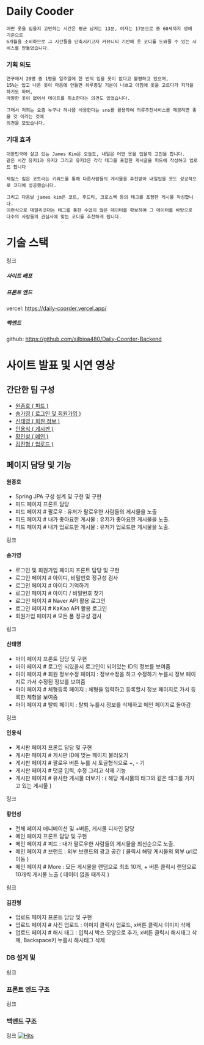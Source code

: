 # Daily Cooder

```
어떤 옷을 입을지 고민하는 시간은 평균 남자는 13분, 여자는 17분으로 총 60세까지 생애 기준으로
6개월을 소비하므로 그 시간들을 단축시키고자 커뮤니티 기반에 옷 코디를 도와줄 수 있는 서비스를 만들었습니다.
```

### 기획 의도

```
연구에서 20명 중 1명을 일주일에 한 번씩 입을 옷이 없다고 불평하고 있으며,
15%는 입고 나온 옷이 마음에 안들면 하루종일 기분이 나쁘고 아침에 옷을 고르다가 지각을 하기도 하며,
마땅한 옷이 없어서 데이트를 취소한다는 의견도 있었습니다.

그래서 저희는 요즘 누구나 하나쯤 사용한다는 sns를 활용하여 의류추천서비스를 제공하면 좋을 것 이라는 것에
의견을 모았습니다.
```

### 기대 효과

```
대한민국에 살고 있는 James Kim은 오늘도, 내일은 어떤 옷을 입을까 고민을 합니다. 
같은 시간 유저1과 유저2 그리고 유저3은 각각 태그를 포함한 게시글을 피드에 작성하고 업로드 합니다

제임스 킴은 코트라는 키워드를 통해 다른사람들의 게시물을 추천받아 내일입을 옷도 성공적으로 코디에 성공했습니다.

그리고 다음날 james kim은 코트, 후드티, 크로스백 등의 태그를 포함한 게시물 작성합니다. 
이런식으로 데일리코더는 태그를 통한 수없이 많은 데이터를 확보하여 그 데이터를 바탕으로
다수의 사람들의 관심사에 맞는 코디를 추천하게 됩니다.
```

# 기술 스택

링크

##### 사이트 배포

##### 프론트 엔드

vercel: https://daily-coorder.vercel.app/

##### 백엔드

github: https://github.com/silbioa480/Daily-Coorder-Backend

# 사이트 발표 및 시연 영상

## 간단한 팀 구성

- [원종호 ( 피드 )](#원종호)
- [송가영 ( 로그인 및 회원가입 )](#송가영)
- [신태영 ( 회원 정보 )](#신태영)
- [인용식 ( 게시판 )](#인용식)
- [황인성 ( 메인 )](#황인성)
- [김진형 ( 업로드 )](#김진형)

## 페이지 담당 및 기능

#### 원종호

- Spring JPA 구성 설계 및 구현 및 구현
- 피드 페이지 프론트 담당
- 피드 페이지 # 팔로우 : 유저가 팔로우한 사람들의 게시물을 노출
- 피드 페이지 # 내가 좋아요한 게시물 : 유저가 좋아요한 게시물을 노출.
- 피드 페이지 # 내가 업로드한 게시물 : 유저가 업로드한 게시물을 노출.

링크

#### 송가영

- 로그인 및 회원가입 페이지 프론트 담당 및 구현
- 로그인 페이지 # 아이디, 비밀번호 정규성 검사
- 로그인 페이지 # 아이디 기억하기
- 로그인 페이지 # 아이디 / 비밀번호 찾기
- 로그인 페이지 # Naver API 활용 로그인
- 로그인 페이지 # KaKao API 활용 로그인
- 회원가입 페이지 # 모든 폼 정규성 검사

링크

#### 신태영

- 마이 페이지 프론트 담당 및 구현
- 마이 페이지 # 로그인 되있을시 로그인이 되어있는 ID의 정보를 보여줌
- 마이 페이지 # 회원 정보수정 페이지 : 정보수정을 하고 수정하기 누를시 정보 페이지로 가서 수정된 정보를 보여줌
- 마이 페이지 # 체형등록 페이지 : 체형을 입력하고 등록할시 정보 페이지로 가서 등록한 체형을 보여줌
- 마이 페이지 # 탈퇴 페이지 : 탈퇴 누를시 정보를 삭제하고 메인 페이지로 돌아감

링크

#### 인용식

- 게시판 페이지 프론트 담당 및 구현
- 게시판 페이지 # 게시판 ID에 맞는 페이지 불러오기
- 게시판 페이지 # 팔로우 버튼 누를 시 토글형식으로 +, - 기
- 게시판 페이지 # 댓글 입력, 수정 그리고 삭제 기능
- 게시판 페이지 # 유사한 게시물 더보기 : ( 해당 게시물의 태그와 같은 태그를 가지고 있는 게시물 )

링크

#### 황인성

- 전체 페이지 애니메이션 및 +버튼, 게시물 디자인 담당
- 메인 페이지 프론트 담당 및 구현
- 메인 페이지 # 피드 : 내가 팔로우한 사람들의 게시물을 최신순으로 노출.
- 메인 페이지 # 브랜드 : 외부 브랜드의 광고 공간 ( 클릭시 해당 게시물의 외부 url로 이동 )
- 메인 페이지 # More : 모든 게시물을 랜덤으로 최초 10개, + 버튼 클릭시 랜덤으로 10개씩 게시물 노출 ( 데이터 없을 때까지 )

링크

#### 김진형

- 업로드 페이지 프론트 담당 및 구현
- 업로드 페이지 # 사진 업로드 : 이미지 클릭시 업로드, x버튼 클릭시 이미지 삭제
- 업로드 페이지 # 해시 태그 : 입력시 박스 모양으로 추가, x버튼 클릭시 해시태그 삭제, Backspace키 누를시 해시태그 삭제

### DB 설계 및

링크

### 프론트 엔드 구조

링크

### 백엔드 구조

링크
[![Hits](https://hits.seeyoufarm.com/api/count/incr/badge.svg?url=https%3A%2F%2Fgithub.com%2Fsilbioa480%2FDaily-Coorder&count_bg=%2379C83D&title_bg=%23555555&icon=&icon_color=%23E7E7E7&title=hits&edge_flat=false)](https://hits.seeyoufarm.com)


